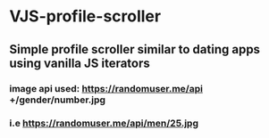 # VJS-profile-scroller
## Simple profile scroller similar to dating apps using vanilla JS iterators
### image api used: https://randomuser.me/api +/gender/number.jpg 
### i.e https://randomuser.me/api/men/25.jpg

